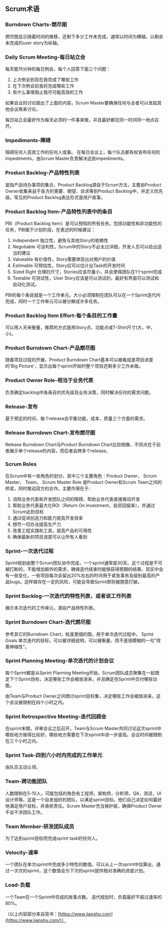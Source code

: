 ## Scrum术语

### Burndown Charts-燃尽图

燃尽图显示随着时间的推移，还剩下多少工作未完成，通常以时间为横轴，以剩余未完成的user story为纵轴。

### Daily Scrum Meeting-每日站立会

每天能15分钟的每日例会，每个人回答下面三个问题：

1. 上次例会到现在我完成了哪些工作
2. 在下次例会前我将完成哪些工作
3. 有什么事情阻止我尽可能高效的工作

如果会议的讨论超出了上面的内容，Scrum Master要确保任何与会者可以发起其他会议再来讨论。

每日站立会最好作为每天必须的一件事来做，并且最好都在同一时间同一地点召开。

### Impediments-障碍

阻碍任何人高效工作的任何人或事。
在每日会议上，每个队员都有权宣布任何的impediments，由Scrum Master负责解决这些impediments。

### Product Backlog-产品特性列表

是指产品待办事项的集合，Product Backlog源自于Scrum方法，主要由Product Owner收集来自于各方的需要、期望、诉求等到Product Backlog中，并定义优先级。常见的Product Backlog表达形式是用户故事。

### Product Backlog Item-产品特性列表中的条目

PBI（Product Backlog Item）是可以预知的所有任务，包括功能性和非功能性的任务，PBI属于计划阶段，在表述的时候建议：

1. Independent 独立性，避免与其他Story的依赖性
2. Negotiable 可谈判性，Scrum中的Story不必太过详细，开发人员可以给出适当的建议
3. Valueable 有价值性，Story需要体现出对用户的价值
4. Estimable 可预估性，Story应可以估计出Task的开发时间
5. Sized Right 合理的尺寸，Stories应该尽量小，并且使得团队在1个sprint完成
6. Testable 可测试性，User Story应该是可以测试的，最好有界面可以测试和自动化测试。

PBI的每个条目就是一个工作单元，大小必须限制在团队可以在一个Sprint迭代内完成，同时一个工作单元可以被分解成许多任务。

### Product Backlog Item Effort-每个条目的工作量

可以用人天来衡量，推荐的方式是用Story点、功能点或T-Shirt尺寸(大，中，小)。

### Product Burndown Chart-产品燃尽图

随着项目过程的开展，Product Burndown Chart基本可以被看成是项目进度的'Big Picture'，显示出每个sprint开始时整个项目还剩多少工作未做。

### Product Owner Role-相当于业务代表

负责确定backlog中各条目的优先级及业务决策，同时解决任何的需求问题。

### Release-发布

 基于预定的时间，每个release会平衡功能，成本，质量三个方面的需求。

### Release Burndown Chart-发布燃尽图

 Release Burndown Chart与Product Burndown Chart比较相像，不同点在于前者展示单个release的内容，而后者会跨多个release。

### Scrum Roles

在Scrum中有一些角色的划分，其中三个主要角色：Product Owner， Scrum Master，  Team。
 Scrum Master Role 是Product Owner和Scrum Team之间的桥梁，同时推动双方的合作。主要作用在于:

1. 消除业务代表和开发团队之间的障碍，帮助业务代表直接推动开发
2. 帮助业务代表最大化ROI（Return On Investment，投资回报率），并通过Scrum达到目标
3. 通过促进创造力和能力提高开发效率
4. 想尽一切办法提高生产力
5. 改善工程实践和工具，提高产品的可用性
6. 确保最新的项目进度可以让所有人看到

### Sprint-一次迭代过程

Sprint规划由整个Scrum团队协作完成，一个sprint通常是30天。这个过程是不可被打断的，不能增加额外的需求，确保迭代结束时能够获得预期的结果。现实中会有一些变化，一些项目每次会留出20%左右的时间用于紧急事务及级别最高的产品bugs。这样做存在一定的风险，可能会导致Sprint原则被随意打破。

### Sprint Backlog-一次迭代的特性列表，或者说工作列表

展示本次迭代的工作单元，源自产品特性列表。

### Sprint Burndown Chart-迭代燃尽图

参考其它的Burndown Chart，粒度更细的图，用于单次迭代过程中。
 Sprint Goals 单次迭代的目标，可以被详细说明，可以被衡量，而不是很模糊的一句"改善伸缩性"。

### Sprint Planning Meeting-单次迭代的计划会议

每个Sprint都是从Sprint Planning Meeting开始，Scrum团队成员聚集在一起商定下个Sprint目标，决定哪些工作会被放进来，并且确定在Sprint中交付哪些功能。

由Team与Product Owner之间商讨sprint目标集，决定哪些工作会被放进来。这个会议被限制在四个小时之内。



### Sprint Retrospective Meeting-迭代回顾会

在sprint末期，评审会议之后召开。Team与Scrum Master共同讨论这次sprint中哪些地方做得比较好，哪些地方需要在下次sprint中进一步提高。会议时间被限制在三个小时之内。

### Sprint Task-四到六小时内完成的工作单元

由队员主动认领。

### Team-跨功能团队

人数限制在5-10人，可能包括的角色有工程师，架构师，分析师，QA，测试，UI设计师等。这是一个自发组织的团队，以满足sprint目标。他们自己决定如何最好地满足用户目标，并承担责任。Scrum Master充当保护层，确保Product Owner不会干涉团队工作。

### Team Member-研发团队成员

为了达到sprint目标而完成sprint task的任何人。

### Velocity-速率

一个团队在单次sprint中完成多少特性的数值。可以从上一次sprint中估算出，通过一次次的sprint，这个数值会为下次的sprint提供相对准确的进度计划。

### Load-负载

一个Team在一个Sprint中完成的故事点数。
 迭代规划时，负载最好不超过速率的80%。

（以上内容部分来自简书：[https://www.jianshu.com](https://www.jianshu.com/)）